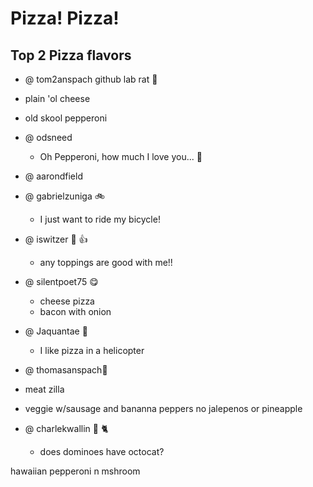 Pizza! Pizza!
=====
## Top 2 Pizza flavors
 * @ tom2anspach github lab rat :rat:
 
  * plain 'ol cheese
  * old skool pepperoni
 
  
 * @ odsneed
 
   * Oh Pepperoni, how much I love you... :rat:
 

* @ aarondfield
 
 

* @ gabrielzuniga :bike:
  *  I just want to ride my bicycle!

 

* @ iswitzer :pizza: :+1:
  * any toppings are good with me!!  


* @ silentpoet75 :yum:

  * cheese pizza
  * bacon with onion

 

* @ Jaquantae :helicopter:
  * I like pizza in a helicopter

 

* @ thomasanspach:jack_o_lantern:  
 
 * meat zilla
 * veggie w/sausage and bananna peppers no jalepenos or pineapple
 

* @ charlekwallin :octopus: :cat2:
  * does dominoes have octocat?


 hawaiian
 pepperoni n mshroom

 
